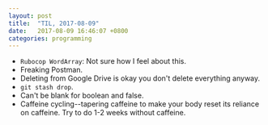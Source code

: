 ```yaml
---
layout: post
title:  "TIL, 2017-08-09"
date:   2017-08-09 16:46:07 +0800
categories: programming
---
```


- `Rubocop WordArray`: Not sure how I feel about this.
- Freaking Postman.
- Deleting from Google Drive is okay you don't delete everything anyway.
- `git stash drop`.
- Can't be blank for boolean and false.
- Caffeine cycling--tapering caffeine to make your body reset its reliance on caffeine. Try to do 1-2 weeks without caffeine.
